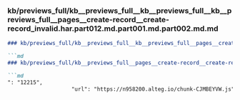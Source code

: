 ### kb/previews_full/kb__previews_full__kb__previews_full__kb__previews_full__pages__create-record__create-record_invalid.har.part012.md.part001.md.part002.md.md

```md
### kb/previews_full/kb__previews_full__kb__previews_full__pages__create-record__create-record_invalid.har.part012.md.part001.md.part002.md

```md
### kb/previews_full/kb__previews_full__pages__create-record__create-record_invalid.har.part012.md.part001.md (part 002)

```md
": "12215",
                    "url": "https://n958200.alteg.io/chunk-CJMBEYVW.js",
             
```

```

```

```
